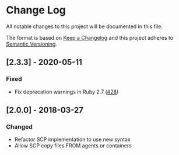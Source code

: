 # Change Log

All notable changes to this project will be documented in this file.

The format is based on [Keep a Changelog](http://keepachangelog.com/)
and this project adheres to [Semantic Versioning](http://semver.org/).

## [2.3.3] - 2020-05-11

### Fixed

* Fix deprecation warnings in Ruby 2.7 ([#28](https://github.com/envato/knuckle_cluster/pull/28))

## [2.0.0] - 2018-03-27

### Changed

* Refactor SCP implementation to use new syntax
* Allow SCP copy files FROM agents or containers

